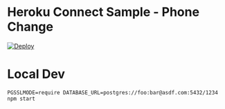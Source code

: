 # Heroku Connect Sample - Phone Change

[![Deploy](https://www.herokucdn.com/deploy/button.png)](https://heroku.com/deploy)

# Local Dev

    PGSSLMODE=require DATABASE_URL=postgres://foo:bar@asdf.com:5432/1234 npm start